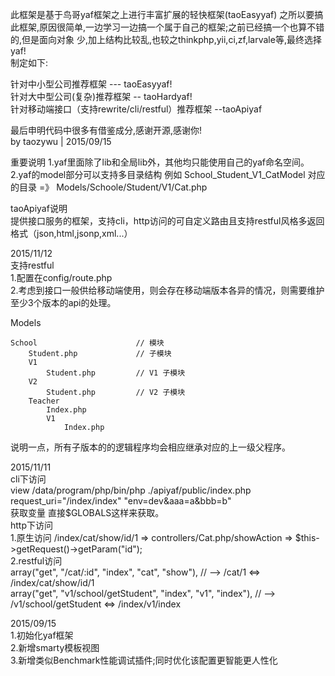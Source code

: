 此框架是基于鸟哥yaf框架之上进行丰富扩展的轻快框架(taoEasyyaf)
之所以要搞此框架,原因很简单,一边学习一边搞一个属于自己的框架;之前已经搞一个也算不错的,但是面向对象
少,加上结构比较乱,也较之thinkphp,yii,ci,zf,larvale等,最终选择yaf!<br/>
制定如下:<br/>

针对中小型公司推荐框架 --- taoEasyyaf!<br/>
针对大中型公司(复杂)推荐框架 -- taoHardyaf!<br/>
针对移动端接口（支持rewrite/cli/restful）推荐框架 --taoApiyaf<br/>

最后申明代码中很多有借鉴成分,感谢开源,感谢你!<br/>
by taozywu | 2015/09/15<br/>

重要说明
1.yaf里面除了lib和全局lib外，其他均只能使用自己的yaf命名空间。<br/>
2.yaf的model部分可以支持多目录结构 例如 School_Student_V1_CatModel 对应的目录 =》 Models/Schoole/Student/V1/Cat.php<br/>


taoApiyaf说明<br/>
提供接口服务的框架，支持cli，http访问的可自定义路由且支持restful风格多返回格式（json,html,jsonp,xml...）<br/>


2015/11/12<br/>
支持restful<br/>
1.配置在config/route.php<br/>
2.考虑到接口一般供给移动端使用，则会存在移动端版本各异的情况，则需要维护至少3个版本的api的处理。<br/>

Models

    School                      // 模块
        Student.php             // 子模块
        V1
            Student.php         // V1 子模块
        V2
            Student.php         // V2 子模块
        Teacher
            Index.php
            V1
                Index.php

说明一点，所有子版本的的逻辑程序均会相应继承对应的上一级父程序。

2015/11/11<br/>
cli下访问<br/>
view /data/program/php/bin/php ./apiyaf/public/index.php request_uri="/index/index" "env=dev&aaa=a&bbb=b"<br/>
获取变量 直接$GLOBALS这样来获取。<br/>
http下访问<br/>
1.原生访问 /index/cat/show/id/1  => controllers/Cat.php/showAction => $this->getRequest()->getParam("id");<br/>
2.restful访问<br/>
array("get", "/cat/:id", "index", "cat", "show"), // --> /cat/1   <=> /index/cat/show/id/1<br/>
array("get", "v1/school/getStudent", "index", "v1", "index"), // --> /v1/school/getStudent <=> /index/v1/index <br/>


2015/09/15<br/>
1.初始化yaf框架<br/>
2.新增smarty模板视图<br/>
3.新增类似Benchmark性能调试插件;同时优化该配置更智能更人性化
